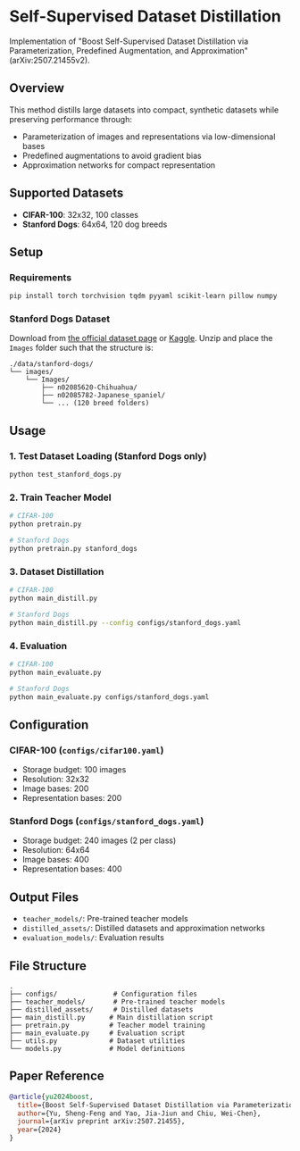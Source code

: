 # Self-Supervised Dataset Distillation

Implementation of "Boost Self-Supervised Dataset Distillation via Parameterization, Predefined Augmentation, and Approximation" (arXiv:2507.21455v2).

## Overview

This method distills large datasets into compact, synthetic datasets while preserving performance through:
- Parameterization of images and representations via low-dimensional bases
- Predefined augmentations to avoid gradient bias
- Approximation networks for compact representation

## Supported Datasets

- **CIFAR-100**: 32x32, 100 classes
- **Stanford Dogs**: 64x64, 120 dog breeds

## Setup

### Requirements
```bash
pip install torch torchvision tqdm pyyaml scikit-learn pillow numpy
```

### Stanford Dogs Dataset
Download from [the official dataset page](http://vision.stanford.edu/aditya86/ImageNetDogs/) or [Kaggle](https://www.kaggle.com/c/dog-breed-identification/data). Unzip and place the `Images` folder such that the structure is:
```
./data/stanford-dogs/
└── images/
    └── Images/
        ├── n02085620-Chihuahua/
        ├── n02085782-Japanese_spaniel/
        └── ... (120 breed folders)
```

## Usage

### 1. Test Dataset Loading (Stanford Dogs only)
```bash
python test_stanford_dogs.py
```

### 2. Train Teacher Model
```bash
# CIFAR-100
python pretrain.py

# Stanford Dogs
python pretrain.py stanford_dogs
```

### 3. Dataset Distillation
```bash
# CIFAR-100
python main_distill.py

# Stanford Dogs
python main_distill.py --config configs/stanford_dogs.yaml
```

### 4. Evaluation
```bash
# CIFAR-100
python main_evaluate.py

# Stanford Dogs
python main_evaluate.py configs/stanford_dogs.yaml
```

## Configuration

### CIFAR-100 (`configs/cifar100.yaml`)
- Storage budget: 100 images
- Resolution: 32x32
- Image bases: 200
- Representation bases: 200

### Stanford Dogs (`configs/stanford_dogs.yaml`)
- Storage budget: 240 images (2 per class)
- Resolution: 64x64
- Image bases: 400
- Representation bases: 400

## Output Files

- `teacher_models/`: Pre-trained teacher models
- `distilled_assets/`: Distilled datasets and approximation networks
- `evaluation_models/`: Evaluation results

## File Structure

```
.
├── configs/              # Configuration files
├── teacher_models/       # Pre-trained teacher models
├── distilled_assets/     # Distilled datasets
├── main_distill.py      # Main distillation script
├── pretrain.py          # Teacher model training
├── main_evaluate.py     # Evaluation script
├── utils.py             # Dataset utilities
└── models.py            # Model definitions
```

## Paper Reference

```bibtex
@article{yu2024boost,
  title={Boost Self-Supervised Dataset Distillation via Parameterization, Predefined Augmentation, and Approximation},
  author={Yu, Sheng-Feng and Yao, Jia-Jiun and Chiu, Wei-Chen},
  journal={arXiv preprint arXiv:2507.21455},
  year={2024}
}
```